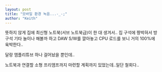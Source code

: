 ```yaml
---
layout: post
title: "모바일 환경 녹음...-_-;"
author: "Keith"
---
```


뜻하지 않게 집에 최신형 노트북(서브 노트북급)이 한 대 생겨서..
집 구석에 짱박혀서 방구석 기타 놀이나 해볼까 하고 DAW S/W를 깔아놓고
CPU 로드를 보니 거의 100%에 육박한다..

달랑 앰플리튜브 하나 걸어놨을 뿐인데..

노트북과 연결할 소형 프리앰프까지 마련할 계획까지 있었는데..일단 철회다..


